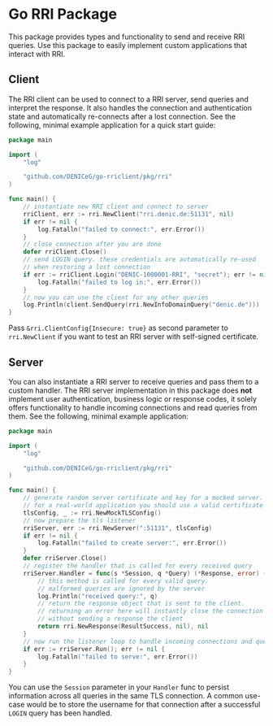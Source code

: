 # Go RRI Package

This package provides types and functionality to send and receive RRI queries. Use this package to easily implement custom applications that interact with RRI.

## Client

The RRI client can be used to connect to a RRI server, send queries and interpret the response. It also handles the connection and authentication state and automatically re-connects after a lost connection. See the following, minimal example application for a quick start guide:

```go
package main

import (
    "log"

    "github.com/DENICeG/go-rriclient/pkg/rri"
)

func main() {
    // instantiate new RRI client and connect to server
    rriClient, err := rri.NewClient("rri.denic.de:51131", nil)
    if err != nil {
        log.Fatalln("failed to connect:", err.Error())
    }
    // close connection after you are done
    defer rriClient.Close()
    // send LOGIN query. these credentials are automatically re-used
    // when restoring a lost connection
    if err := rriClient.Login("DENIC-1000001-RRI", "secret"); err != nil {
        log.Fatalln("failed to log in:", err.Error())
    }
    // now you can use the client for any other queries
    log.Println(client.SendQuery(rri.NewInfoDomainQuery("denic.de")))
}
```

Pass `&rri.ClientConfig{Insecure: true}` as second parameter to `rri.NewClient` if you want to test an RRI server with self-signed certificate.

## Server

You can also instantiate a RRI server to receive queries and pass them to a custom handler. The RRI server implementation in this package does **not** implement user authentication, business logic or response codes, it solely offers functionality to handle incoming connections and read queries from them. See the following, minimal example application:

```go
package main

import (
    "log"

    "github.com/DENICeG/go-rriclient/pkg/rri"
)

func main() {
    // generate random server certificate and key for a mocked server.
    // for a real-world application you should use a valid certificate here
    tlsConfig, _ := rri.NewMockTLSConfig()
    // now prepare the tls listener
    rriServer, err := rri.NewServer(":51131", tlsConfig)
    if err != nil {
        log.Fatalln("failed to create server:", err.Error())
    }
    defer rriServer.Close()
    // register the handler that is called for every received query
    rriServer.Handler = func(s *Session, q *Query) (*Response, error) {
        // this method is called for every valid query.
        // malformed queries are ignored by the server
        log.Println("received query:", q)
        // return the response object that is sent to the client.
        // returning an error here will instantly close the connection
        // without sending a response the client
        return rri.NewResponse(ResultSuccess, nil), nil
    }
    // now run the listener loop to handle incoming connections and queries
    if err := rriServer.Run(); err != nil {
        log.Fatalln("failed to serve:", err.Error())
    }
}
```

You can use the `Session` parameter in your `Handler` func to persist information across all queries in the same TLS connection. A common use-case would be to store the username for that connection after a successful `LOGIN` query has been handled.